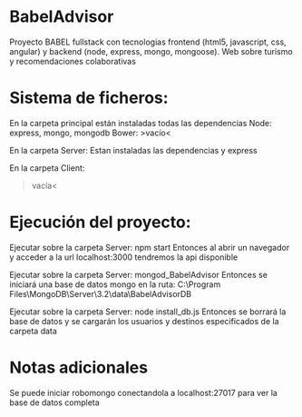 # BabelAdvisor
Proyecto BABEL fullstack con tecnologias frontend (html5, javascript, css, angular) y backend (node, express, mongo, mongoose). Web sobre turismo y recomendaciones colaborativas


# Sistema de ficheros:
En la carpeta principal están instaladas todas las dependencias
Node: express, mongo, mongodb
Bower: >vacío<

En la carpeta Server:
Estan instaladas las dependencias y express

En la carpeta Client:
>vacía<


# Ejecución del proyecto:
Ejecutar sobre la carpeta Server: npm start
    Entonces al abrir un navegador y acceder a la url localhost:3000 tendremos la api disponible

Ejecutar sobre la carpeta Server: mongod_BabelAdvisor
    Entonces se iniciará una base de datos mongo en la ruta: C:\Program Files\MongoDB\Server\3.2\data\BabelAdvisorDB

Ejecutar sobre la carpeta Server: node install_db.js
    Entonces se borrará la base de datos y se cargarán los usuarios y destinos especificados de la carpeta data


# Notas adicionales
Se puede iniciar robomongo conectandola a localhost:27017 para ver la base de datos completa